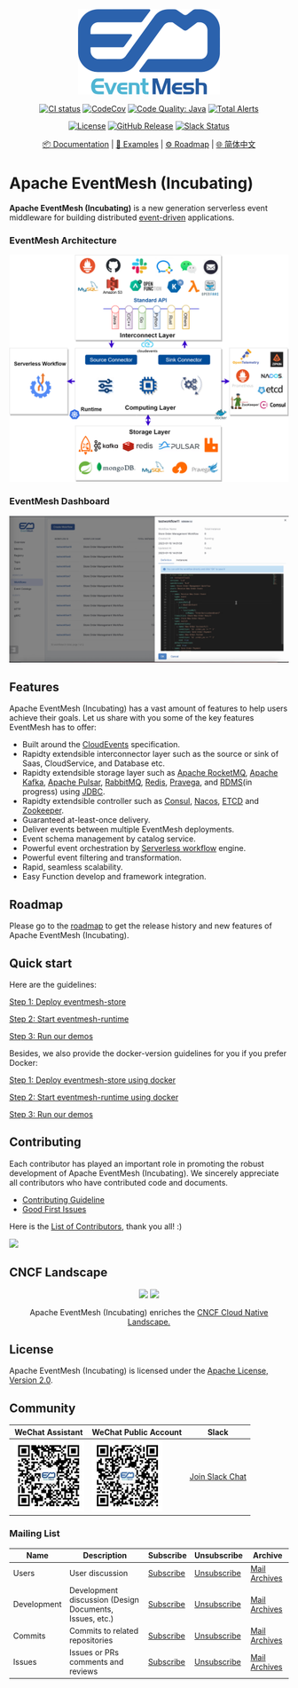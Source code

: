 <div align="center">

<br /><br />
<img src="docs/images/logo.png" width="256">
<br />

[![CI status](https://img.shields.io/github/actions/workflow/status/apache/incubator-eventmesh/ci.yml?logo=github&style=for-the-badge)](https://github.com/apache/incubator-eventmesh/actions/workflows/ci.yml)
[![CodeCov](https://img.shields.io/codecov/c/gh/apache/incubator-eventmesh/master?logo=codecov&style=for-the-badge)](https://codecov.io/gh/apache/incubator-eventmesh)
[![Code Quality: Java](https://img.shields.io/lgtm/grade/java/g/apache/incubator-eventmesh.svg?logo=lgtm&logoWidth=18&style=for-the-badge)](https://lgtm.com/projects/g/apache/incubator-eventmesh/context:java)
[![Total Alerts](https://img.shields.io/lgtm/alerts/g/apache/incubator-eventmesh.svg?logo=lgtm&logoWidth=18&style=for-the-badge)](https://lgtm.com/projects/g/apache/incubator-eventmesh/alerts/)

[![License](https://img.shields.io/github/license/apache/incubator-eventmesh?style=for-the-badge)](https://www.apache.org/licenses/LICENSE-2.0.html)
[![GitHub Release](https://img.shields.io/github/v/release/apache/eventmesh?style=for-the-badge)](https://github.com/apache/incubator-eventmesh/releases)
[![Slack Status](https://img.shields.io/badge/slack-join_chat-blue.svg?logo=slack&style=for-the-badge)](https://join.slack.com/t/apacheeventmesh/shared_invite/zt-1ooav8slu-ijUI98MiEI501jhK1cabKQ)

[📦 Documentation](https://eventmesh.apache.org/docs/introduction) |
[📔 Examples](https://github.com/apache/incubator-eventmesh/tree/master/eventmesh-examples) |
[⚙️ Roadmap](https://github.com/apache/incubator-eventmesh/blob/master/docs/en/roadmap.md) |
[🌐 简体中文](README.zh-CN.md)
</div>


# Apache EventMesh (Incubating)

**Apache EventMesh (Incubating)** is a new generation serverless event middleware for building distributed [event-driven](https://en.wikipedia.org/wiki/Event-driven_architecture) applications.

### EventMesh Architecture

![EventMesh Architecture](docs/images/eventmesh-architecture-3.png)

### EventMesh Dashboard
![EventMesh Dashboard](docs/images/dashboard.png)

## Features

Apache EventMesh (Incubating) has a vast amount of features to help users achieve their goals. Let us share with you some of the key features EventMesh has to offer:

- Built around the [CloudEvents](https://cloudevents.io) specification.
- Rapidty extendsible interconnector layer such as the source or sink of Saas, CloudService, and Database etc.
- Rapidty extendsible storage layer such as [Apache RocketMQ](https://rocketmq.apache.org), [Apache Kafka](https://kafka.apache.org), [Apache Pulsar](https://pulsar.apache.org), [RabbitMQ](https://rabbitmq.com), [Redis](https://redis.io), [Pravega](https://cncf.pravega.io), and [RDMS](https://en.wikipedia.org/wiki/Relational_database)(in progress) using [JDBC](https://en.wikipedia.org/wiki/Java_Database_Connectivity).
- Rapidty extendsible controller such as [Consul](https://consulproject.org/en/), [Nacos](https://nacos.io), [ETCD](https://etcd.io) and [Zookeeper](https://zookeeper.apache.org/).
- Guaranteed at-least-once delivery.
- Deliver events between multiple EventMesh deployments.
- Event schema management by catalog service.
- Powerful event orchestration by [Serverless workflow](https://serverlessworkflow.io/) engine.
- Powerful event filtering and transformation.
- Rapid, seamless scalability.
- Easy Function develop and framework integration.

## Roadmap

Please go to the [roadmap](https://github.com/apache/incubator-eventmesh/blob/master/docs/en/roadmap.md) to get the release history and new features of Apache EventMesh (Incubating).

## Quick start
Here are the guidelines:

[Step 1: Deploy eventmesh-store](docs/en/instruction/01-store.md)

[Step 2: Start eventmesh-runtime](docs/en/instruction/02-runtime.md)

[Step 3: Run our demos](docs/en/instruction/03-demo.md)

Besides, we also provide the docker-version guidelines for you if you prefer Docker:

[Step 1: Deploy eventmesh-store using docker](docs/en/instruction/01-store-with-docker.md)

[Step 2: Start eventmesh-runtime using docker](docs/en/instruction/02-runtime-with-docker.md)

[Step 3: Run our demos](docs/en/instruction/03-demo.md)

## Contributing

Each contributor has played an important role in promoting the robust development of Apache EventMesh (Incubating). We sincerely appreciate all contributors who have contributed code and documents.

- [Contributing Guideline](https://eventmesh.apache.org/community/contribute/contribute)
- [Good First Issues](https://github.com/apache/incubator-eventmesh/issues?q=is%3Aopen+is%3Aissue+label%3A%22good+first+issue%22)

Here is the [List of Contributors](https://github.com/apache/incubator-eventmesh/graphs/contributors), thank you all! :)

<a href="https://github.com/apache/incubator-eventmesh/graphs/contributors">
  <img src="https://contrib.rocks/image?repo=apache/incubator-eventmesh" />
</a>


## CNCF Landscape

<div align="center">

<img src="https://landscape.cncf.io/images/left-logo.svg" width="150"/>
<img src="https://landscape.cncf.io/images/right-logo.svg" width="200"/>

Apache EventMesh (Incubating) enriches the <a href="https://landscape.cncf.io/serverless?license=apache-license-2-0">CNCF Cloud Native Landscape.</a>

</div>

## License

Apache EventMesh (Incubating) is licensed under the [Apache License, Version 2.0](http://www.apache.org/licenses/LICENSE-2.0.html).

## Community

|WeChat Assistant|WeChat Public Account|Slack|
|-|-|-|
|<img src="docs/images/contact/wechat-assistant.jpg" width="128"/>|<img src="docs/images/contact/wechat-official.jpg" width="128"/>|[Join Slack Chat](https://join.slack.com/t/apacheeventmesh/shared_invite/zt-1ooav8slu-ijUI98MiEI501jhK1cabKQ)|

### Mailing List

|Name|Description|Subscribe|Unsubscribe|Archive
|-|-|-|-|-|
|Users|User discussion|[Subscribe](mailto:users-subscribe@eventmesh.incubator.apache.org)|[Unsubscribe](mailto:users-unsubscribe@eventmesh.incubator.apache.org)|[Mail Archives](https://lists.apache.org/list.html?users@eventmesh.apache.org)|
|Development|Development discussion (Design Documents, Issues, etc.)|[Subscribe](mailto:dev-subscribe@eventmesh.incubator.apache.org)|[Unsubscribe](mailto:dev-unsubscribe@eventmesh.incubator.apache.org)|[Mail Archives](https://lists.apache.org/list.html?dev@eventmesh.apache.org)|
|Commits|Commits to related repositories| [Subscribe](mailto:commits-subscribe@eventmesh.incubator.apache.org) |[Unsubscribe](mailto:commits-unsubscribe@eventmesh.incubator.apache.org) |[Mail Archives](https://lists.apache.org/list.html?commits@eventmesh.apache.org)|
|Issues|Issues or PRs comments and reviews| [Subscribe](mailto:issues-subscribe@eventmesh.incubator.apache.org) |[Unsubscribe](mailto:issues-unsubscribe@eventmesh.incubator.apache.org) |[Mail Archives](https://lists.apache.org/list.html?issues@eventmesh.apache.org)|
